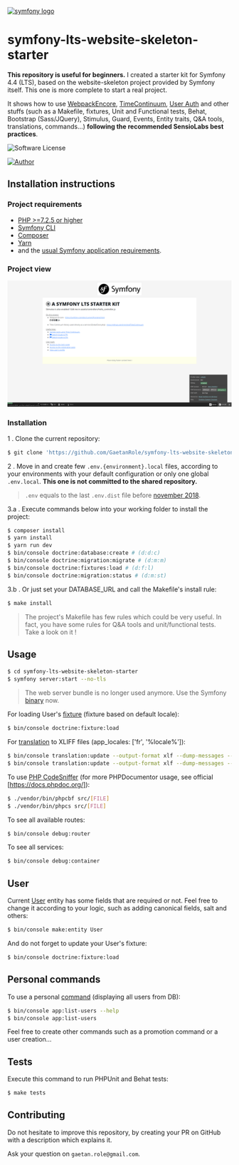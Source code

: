 <p><a href="https://symfony.com" target="_blank">
    <img src="https://symfony.com/logos/symfony_black_02.svg" alt="symfony logo">
</a></p>

# symfony-lts-website-skeleton-starter

**This repository is useful for beginners.**
I created a starter kit for Symfony 4.4 (LTS), based on the website-skeleton project provided by Symfony itself. This one is more complete to start a real project.

It shows how to use [WebpackEncore][1], [TimeContinuum][2], [User Auth][3] and other stuffs (such as a Makefile, fixtures, Unit and Functional tests, Behat, Bootstrap (Sass/JQuery), Stimulus, Guard, Events, Entity traits, Q&A tools, translations, commands...) **following the recommended SensioLabs best practices**.

![Software License](https://img.shields.io/badge/php-8.0-brightgreen.svg)

[![Author](https://img.shields.io/badge/author-gaetan.role%40gmail.com-blue.svg)](https://github.com/gaetanrole)

## Installation instructions

### Project requirements

- [PHP >=7.2.5 or higher](http://php.net/manual/fr/install.php)
- [Symfony CLI](https://symfony.com/download)
- [Composer](https://getcomposer.org/download)
- [Yarn](https://yarnpkg.com/lang/en/)
- and the [usual Symfony application requirements][4].

### Project view

![Alt text](symfony_starter_kit_readme_screenshot.png?raw=true "Default page")

### Installation

1 . Clone the current repository:
```bash
$ git clone 'https://github.com/GaetanRole/symfony-lts-website-skeleton-starter'
```

2 . Move in and create few `.env.{environment}.local` files, according to your environments with your default configuration
or only one global `.env.local`. **This one is not committed to the shared repository.**
> `.env` equals to the last `.env.dist` file before [november 2018][5].

3.a . Execute commands below into your working folder to install the project:
```bash
$ composer install
$ yarn install
$ yarn run dev
$ bin/console doctrine:database:create # (d:d:c)
$ bin/console doctrine:migration:migrate # (d:m:m)
$ bin/console doctrine:fixtures:load # (d:f:l)
$ bin/console doctrine:migration:status # (d:m:st)
```

3.b . Or just set your DATABASE_URL and call the Makefile's install rule:
```bash
$ make install
```

> The project's Makefile has few rules which could be very useful.
> In fact, you have some rules for Q&A tools and unit/functional tests.
> Take a look on it !

## Usage

```bash
$ cd symfony-lts-website-skeleton-starter
$ symfony server:start --no-tls
```

> The web server bundle is no longer used anymore. Use the Symfony [binary][6] now.

For loading User's [fixture][7] (fixture based on default locale):

```bash
$ bin/console doctrine:fixture:load
```

For [translation][8] to XLIFF files (app_locales: ['fr', '%locale%']):

```bash
$ bin/console translation:update --output-format xlf --dump-messages --force en
$ bin/console translation:update --output-format xlf --dump-messages --force fr
```

To use [PHP CodeSniffer][9] (for more PHPDocumentor usage, see official [https://docs.phpdoc.org/]):

```bash
$ ./vendor/bin/phpcbf src/[FILE]
$ ./vendor/bin/phpcs src/[FILE]
```

To see all available routes:

```bash
$ bin/console debug:router
```

To see all services:

```bash
$ bin/console debug:container
```

## User

Current [User][10] entity has some fields that are required or not.
Feel free to change it according to your logic, such as adding canonical fields, salt and others:

```bash
$ bin/console make:entity User
```

And do not forget to update your User's fixture:

```bash
$ bin/console doctrine:fixture:load
```

## Personal commands

To use a personal [command][11] (displaying all users from DB):

```bash
$ bin/console app:list-users --help
$ bin/console app:list-users
```

Feel free to create other commands such as a promotion command or a user creation...

## Tests

Execute this command to run PHPUnit and Behat tests:

```bash
$ make tests
```

[1]: https://symfony.com/doc/current/frontend.html
[2]: https://github.com/Innmind/TimeContinuum
[3]: https://symfony.com/doc/current/security/form_login_setup.html
[4]: https://symfony.com/doc/current/reference/requirements.html
[5]: https://symfony.com/doc/current/configuration.html#the-env-file-environment-variables
[6]: https://symfony.com/doc/current/setup/symfony_server.html
[7]: https://symfony.com/doc/current/doctrine.html#doctrine-fixtures
[8]: https://symfony.com/doc/current/translation.html
[9]: https://github.com/squizlabs/PHP_CodeSniffer
[10]: https://symfony.com/doc/current/security.html
[11]: https://symfony.com/doc/current/console.html

## Contributing

Do not hesitate to improve this repository, by creating your PR on GitHub with a description which explains it.

Ask your question on `gaetan.role@gmail.com`.
